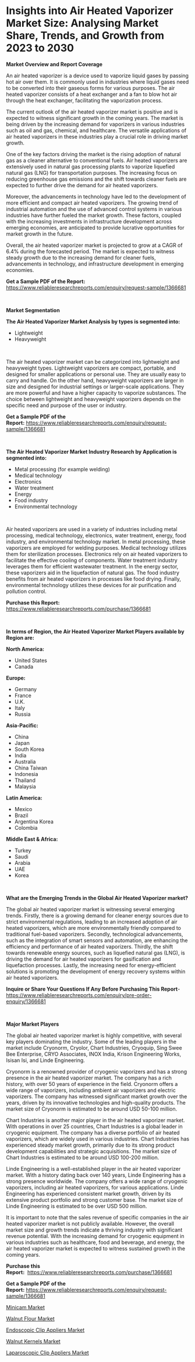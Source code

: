 <p><h1>Insights into Air Heated Vaporizer Market Size: Analysing Market Share, Trends, and Growth from 2023 to 2030</h1></p><p><strong>Market Overview and Report Coverage</strong></p>
<p><p>An air heated vaporizer is a device used to vaporize liquid gases by passing hot air over them. It is commonly used in industries where liquid gases need to be converted into their gaseous forms for various purposes. The air heated vaporizer consists of a heat exchanger and a fan to blow hot air through the heat exchanger, facilitating the vaporization process.</p><p>The current outlook of the air heated vaporizer market is positive and is expected to witness significant growth in the coming years. The market is being driven by the increasing demand for vaporizers in various industries such as oil and gas, chemical, and healthcare. The versatile applications of air heated vaporizers in these industries play a crucial role in driving market growth.</p><p>One of the key factors driving the market is the rising adoption of natural gas as a cleaner alternative to conventional fuels. Air heated vaporizers are extensively used in natural gas processing plants to vaporize liquefied natural gas (LNG) for transportation purposes. The increasing focus on reducing greenhouse gas emissions and the shift towards cleaner fuels are expected to further drive the demand for air heated vaporizers.</p><p>Moreover, the advancements in technology have led to the development of more efficient and compact air heated vaporizers. The growing trend of industrial automation and the use of advanced control systems in various industries have further fueled the market growth. These factors, coupled with the increasing investments in infrastructure development across emerging economies, are anticipated to provide lucrative opportunities for market growth in the future.</p><p>Overall, the air heated vaporizer market is projected to grow at a CAGR of 6.4% during the forecasted period. The market is expected to witness steady growth due to the increasing demand for cleaner fuels, advancements in technology, and infrastructure development in emerging economies.</p></p>
<p><strong>Get a Sample PDF of the Report:</strong> <a href="https://www.reliableresearchreports.com/enquiry/request-sample/1366681">https://www.reliableresearchreports.com/enquiry/request-sample/1366681</a></p>
<p>&nbsp;</p>
<p><strong>Market Segmentation</strong></p>
<p><strong>The Air Heated Vaporizer Market Analysis by types is segmented into:</strong></p>
<p><ul><li>Lightweight</li><li>Heavyweight</li></ul></p>
<p>&nbsp;</p>
<p><p>The air heated vaporizer market can be categorized into lightweight and heavyweight types. Lightweight vaporizers are compact, portable, and designed for smaller applications or personal use. They are usually easy to carry and handle. On the other hand, heavyweight vaporizers are larger in size and designed for industrial settings or larger-scale applications. They are more powerful and have a higher capacity to vaporize substances. The choice between lightweight and heavyweight vaporizers depends on the specific need and purpose of the user or industry.</p></p>
<p><strong>Get a Sample PDF of the Report:</strong>&nbsp;<a href="https://www.reliableresearchreports.com/enquiry/request-sample/1366681">https://www.reliableresearchreports.com/enquiry/request-sample/1366681</a></p>
<p>&nbsp;</p>
<p><strong>The Air Heated Vaporizer Market Industry Research by Application is segmented into:</strong></p>
<p><ul><li>Metal processing (for example welding)</li><li>Medical technology</li><li>Electronics</li><li>Water treatment</li><li>Energy</li><li>Food industry</li><li>Environmental technology</li></ul></p>
<p>&nbsp;</p>
<p><p>Air heated vaporizers are used in a variety of industries including metal processing, medical technology, electronics, water treatment, energy, food industry, and environmental technology market. In metal processing, these vaporizers are employed for welding purposes. Medical technology utilizes them for sterilization processes. Electronics rely on air heated vaporizers to facilitate the effective cooling of components. Water treatment industry leverages them for efficient wastewater treatment. In the energy sector, these vaporizers aid in the liquefaction of natural gas. The food industry benefits from air heated vaporizers in processes like food drying. Finally, environmental technology utilizes these devices for air purification and pollution control.</p></p>
<p><strong>Purchase this Report:</strong>&nbsp; <a href="https://www.reliableresearchreports.com/purchase/1366681">https://www.reliableresearchreports.com/purchase/1366681</a></p>
<p>&nbsp;</p>
<p><strong>In terms of Region, the Air Heated Vaporizer Market Players available by Region are:</strong></p>
<p>
    <p> <strong> North America: </strong>
        <ul>
            <li>United States</li>
            <li>Canada</li>
        </ul>
        </p> 
    <p> <strong> Europe: </strong>
        <ul>
            <li>Germany</li>
            <li>France</li>
            <li>U.K.</li>
            <li>Italy</li>
            <li>Russia</li>
        </ul>
        </p> 
    <p> <strong> Asia-Pacific: </strong>
        <ul>
            <li>China</li>
            <li>Japan</li>
            <li>South Korea</li>
            <li>India</li>
            <li>Australia</li>
            <li>China Taiwan</li>
            <li>Indonesia</li>
            <li>Thailand</li>
            <li>Malaysia</li>
        </ul>
        </p> 
    <p> <strong> Latin America: </strong>
        <ul>
            <li>Mexico</li>
            <li>Brazil</li>
            <li>Argentina Korea</li>
            <li>Colombia</li>
        </ul>
        </p> 
    <p> <strong> Middle East & Africa: </strong>
        <ul>
            <li>Turkey</li>
            <li>Saudi</li>
            <li>Arabia</li>
            <li>UAE</li>
            <li>Korea</li>
        </ul>
    </p>
    </p>
<p>&nbsp;</p>
<p><strong>What are the Emerging Trends in the Global Air Heated Vaporizer market?</strong></p>
<p><p>The global air heated vaporizer market is witnessing several emerging trends. Firstly, there is a growing demand for cleaner energy sources due to strict environmental regulations, leading to an increased adoption of air heated vaporizers, which are more environmentally friendly compared to traditional fuel-based vaporizers. Secondly, technological advancements, such as the integration of smart sensors and automation, are enhancing the efficiency and performance of air heated vaporizers. Thirdly, the shift towards renewable energy sources, such as liquefied natural gas (LNG), is driving the demand for air heated vaporizers for gasification and liquefaction processes. Lastly, the increasing need for energy-efficient solutions is promoting the development of energy recovery systems within air heated vaporizers.</p></p>
<p><strong>Inquire or Share Your Questions If Any Before Purchasing This Report</strong>- <a href="https://www.reliableresearchreports.com/enquiry/pre-order-enquiry/1366681">https://www.reliableresearchreports.com/enquiry/pre-order-enquiry/1366681</a></p>
<p>&nbsp;</p>
<p><strong>Major Market Players</strong></p>
<p><p>The global air heated vaporizer market is highly competitive, with several key players dominating the industry. Some of the leading players in the market include Cryonorm, Cryolor, Chart Industries, Cryoquip, Sing Swee Bee Enterprise, CRYO Associates, INOX India, Krison Engineering Works, Isisan Isi, and Linde Engineering.</p><p>Cryonorm is a renowned provider of cryogenic vaporizers and has a strong presence in the air heated vaporizer market. The company has a rich history, with over 50 years of experience in the field. Cryonorm offers a wide range of vaporizers, including ambient air vaporizers and electric vaporizers. The company has witnessed significant market growth over the years, driven by its innovative technologies and high-quality products. The market size of Cryonorm is estimated to be around USD 50-100 million.</p><p>Chart Industries is another major player in the air heated vaporizer market. With operations in over 25 countries, Chart Industries is a global leader in cryogenic equipment. The company has a diverse portfolio of air heated vaporizers, which are widely used in various industries. Chart Industries has experienced steady market growth, primarily due to its strong product development capabilities and strategic acquisitions. The market size of Chart Industries is estimated to be around USD 100-200 million.</p><p>Linde Engineering is a well-established player in the air heated vaporizer market. With a history dating back over 140 years, Linde Engineering has a strong presence worldwide. The company offers a wide range of cryogenic vaporizers, including air heated vaporizers, for various applications. Linde Engineering has experienced consistent market growth, driven by its extensive product portfolio and strong customer base. The market size of Linde Engineering is estimated to be over USD 500 million.</p><p>It is important to note that the sales revenue of specific companies in the air heated vaporizer market is not publicly available. However, the overall market size and growth trends indicate a thriving industry with significant revenue potential. With the increasing demand for cryogenic equipment in various industries such as healthcare, food and beverage, and energy, the air heated vaporizer market is expected to witness sustained growth in the coming years.</p></p>
<p><strong>Purchase this Report:</strong>&nbsp;&nbsp;<a href="https://www.reliableresearchreports.com/purchase/1366681">https://www.reliableresearchreports.com/purchase/1366681</a></p>
<p></p>
<p><strong>Get a Sample PDF of the Report:</strong>&nbsp;<a href="https://www.reliableresearchreports.com/enquiry/request-sample/1366681">https://www.reliableresearchreports.com/enquiry/request-sample/1366681</a></p>
<p><p><a href="https://www.linkedin.com/pulse/minicam-market-challenges-opportunities-growth-drivers-rwbze/">Minicam Market</a></p><p><a href="https://www.linkedin.com/pulse/walnut-flour-market-size-share-amp-trends-analysis-report-stwlc/">Walnut Flour Market</a></p><p><a href="https://medium.com/@loretamusaj85/endoscopic-clip-appliers-market-size-cagr-trends-2024-2030-1257a13c82d3">Endoscopic Clip Appliers Market</a></p><p><a href="https://www.linkedin.com/pulse/walnut-kernels-market-share-amp-new-trends-analysis-4ovfc/">Walnut Kernels Market</a></p><p><a href="https://medium.com/@entelaloshi55/laparoscopic-clip-appliers-market-size-cagr-trends-2024-2030-73c8a7aa030a">Laparoscopic Clip Appliers Market</a></p></p>